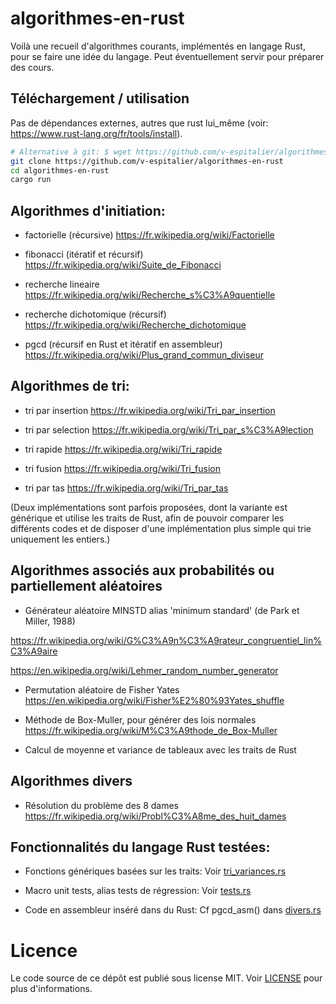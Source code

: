 
# algorithmes-en-rust

Voilà une recueil d'algorithmes courants, implémentés en langage Rust, pour se faire une idée du langage. Peut éventuellement servir pour préparer des cours.

## Téléchargement / utilisation

Pas de dépendances externes, autres que rust lui_même (voir: https://www.rust-lang.org/fr/tools/install).

```bash
# Alternative à git: $ wget https://github.com/v-espitalier/algorithmes-en-rust/archive/refs/heads/main.zip
git clone https://github.com/v-espitalier/algorithmes-en-rust
cd algorithmes-en-rust
cargo run
```


## Algorithmes d'initiation:

* factorielle (récursive)
https://fr.wikipedia.org/wiki/Factorielle

* fibonacci (itératif et récursif)
https://fr.wikipedia.org/wiki/Suite_de_Fibonacci

* recherche lineaire
https://fr.wikipedia.org/wiki/Recherche_s%C3%A9quentielle

* recherche dichotomique (récursif)
https://fr.wikipedia.org/wiki/Recherche_dichotomique

* pgcd (récursif en Rust et itératif en assembleur)
https://fr.wikipedia.org/wiki/Plus_grand_commun_diviseur

## Algorithmes de tri:

* tri par insertion
https://fr.wikipedia.org/wiki/Tri_par_insertion

* tri par selection
https://fr.wikipedia.org/wiki/Tri_par_s%C3%A9lection

* tri rapide
https://fr.wikipedia.org/wiki/Tri_rapide

* tri fusion
https://fr.wikipedia.org/wiki/Tri_fusion

* tri par tas
https://fr.wikipedia.org/wiki/Tri_par_tas

(Deux implémentations sont parfois proposées, dont la variante est générique et utilise les traits de Rust, afin de pouvoir comparer les différents codes et de disposer d'une implémentation plus simple qui trie uniquement les entiers.)

## Algorithmes associés aux probabilités ou partiellement aléatoires

* Générateur aléatoire MINSTD alias 'minimum standard' (de Park et Miller, 1988)

https://fr.wikipedia.org/wiki/G%C3%A9n%C3%A9rateur_congruentiel_lin%C3%A9aire

https://en.wikipedia.org/wiki/Lehmer_random_number_generator

* Permutation aléatoire de Fisher Yates
https://en.wikipedia.org/wiki/Fisher%E2%80%93Yates_shuffle

* Méthode de Box-Muller, pour générer des lois normales
https://fr.wikipedia.org/wiki/M%C3%A9thode_de_Box-Muller

* Calcul de moyenne et variance de tableaux avec les traits de Rust

## Algorithmes divers

* Résolution du problème des 8 dames
https://fr.wikipedia.org/wiki/Probl%C3%A8me_des_huit_dames

## Fonctionnalités du langage Rust testées:

* Fonctions génériques basées sur les traits: Voir [tri_variances.rs](https://github.com/v-espitalier/algorithmes-en-rust/blob/main/src/tri_variantes.rs)

* Macro unit tests, alias tests de régression: Voir [tests.rs](https://github.com/v-espitalier/algorithmes-en-rust/blob/main/src/tests.rs)

* Code en assembleur inséré dans du Rust: Cf pgcd_asm() dans [divers.rs](https://github.com/v-espitalier/algorithmes-en-rust/blob/main/src/divers.rs#L341)

# Licence
Le code source de ce dépôt est publié sous license MIT.
Voir [LICENSE](https://github.com/v-espitalier/algorithmes-en-rust/blob/main/LICENSE) pour plus d'informations.
